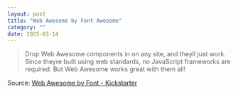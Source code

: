 ```yaml
---
layout: post
title: "Web Awesome by Font Awesome"
category: ""
date: 2025-03-14
---
```


>Drop Web Awesome components in on any site, and theyll just work. Since theyre built using web standards, no JavaScript frameworks are required. But Web Awesome works great with them all!

Source: [Web Awesome by Font - Kickstarter](https://www.kickstarter.com/projects/fontawesome/web-awesome)
